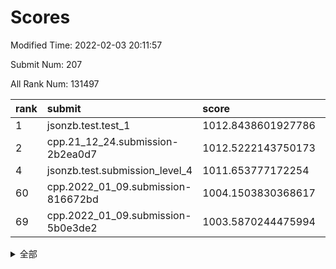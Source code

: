 # Scores

Modified Time: 2022-02-03 20:11:57

Submit Num: 207

All Rank Num: 131497

| rank |               submit               |       score        |       sigma        | pk_num |
| :--- | :--------------------------------- | :----------------- | :----------------- | :----- |
| 1    | jsonzb.test.test_1                 | 1012.8438601927786 | 0.8184176456203522 | 2536   |
| 2    | cpp.21_12_24.submission-2b2ea0d7   | 1012.5222143750173 | 0.8480887753055054 | 2542   |
| 4    | jsonzb.test.submission_level_4     | 1011.653777172254  | 0.7777026967320284 | 2540   |
| 60   | cpp.2022_01_09.submission-816672bd | 1004.1503830368617 | 0.7199031329032446 | 2536   |
| 69   | cpp.2022_01_09.submission-5b0e3de2 | 1003.5870244475994 | 0.698502962538114  | 2549   |


<details>
<summary>全部</summary>

| rank |                 submit                 |       score        |       sigma        | pk_num |
| :--- | :------------------------------------- | :----------------- | :----------------- | :----- |
| 1    | jsonzb.test.test_1                     | 1012.8438601927786 | 0.8184176456203522 | 2536   |
| 2    | cpp.21_12_24.submission-2b2ea0d7       | 1012.5222143750173 | 0.8480887753055054 | 2542   |
| 3    | gobigger.level_3.submission_level_3_18 | 1012.2050338038642 | 0.7867824183059202 | 2544   |
| 4    | jsonzb.test.submission_level_4         | 1011.653777172254  | 0.7777026967320284 | 2540   |
| 5    | gobigger.level_3.submission_level_3_3  | 1011.5738618840873 | 0.7937704414149314 | 2541   |
| 6    | gobigger.level_3.submission_level_3_26 | 1011.4718997940435 | 0.7874460958881796 | 2543   |
| 7    | gobigger.level_3.submission_level_3_13 | 1011.3959421863113 | 0.7795437545771019 | 2538   |
| 8    | gobigger.level_3.submission_level_3_9  | 1011.1843169563805 | 0.7841157672039348 | 2542   |
| 9    | gobigger.level_3.submission_level_3_14 | 1011.1796940226149 | 0.7874354261203799 | 2542   |
| 10   | gobigger.level_3.submission_level_3_34 | 1010.9700240079096 | 0.771202051133068  | 2543   |
| 11   | gobigger.level_3.submission_level_3_21 | 1010.911690754872  | 0.7680748696409169 | 2540   |
| 12   | gobigger.level_3.submission_level_3_25 | 1010.8969923002828 | 0.7765936359322758 | 2539   |
| 13   | gobigger.level_3.submission_level_3_32 | 1010.8619793486919 | 0.7772457743885804 | 2540   |
| 14   | gobigger.level_3.submission_level_3_49 | 1010.8463282215416 | 0.8062988762240881 | 2538   |
| 15   | gobigger.level_3.submission_level_3_38 | 1010.70635710868   | 0.7420993951853803 | 2543   |
| 16   | gobigger.level_3.submission_level_3_35 | 1010.6664228793194 | 0.7810088180698938 | 2546   |
| 17   | gobigger.level_3.submission_level_3_20 | 1010.5856532656423 | 0.7629179249100212 | 2535   |
| 18   | gobigger.level_3.submission_level_3_15 | 1010.5725369462308 | 0.7522036676802474 | 2541   |
| 19   | gobigger.level_3.submission_level_3_48 | 1010.5681735585287 | 0.77563404431393   | 2540   |
| 20   | gobigger.level_3.submission_level_3_4  | 1010.501034167817  | 0.7690175560774031 | 2542   |
| 21   | gobigger.level_3.submission_level_3_30 | 1010.4894964811004 | 0.7641221047213617 | 2535   |
| 22   | gobigger.level_3.submission_level_3_16 | 1010.4859253222502 | 0.7684608449465633 | 2542   |
| 23   | gobigger.level_3.submission_level_3_40 | 1010.4753057963126 | 0.7848928596041758 | 2537   |
| 24   | gobigger.level_3.submission_level_3_6  | 1010.470262828666  | 0.7561050428867397 | 2543   |
| 25   | gobigger.level_3.submission_level_3_37 | 1010.4206313726617 | 0.7468464942353729 | 2541   |
| 26   | gobigger.level_3.submission_level_3_10 | 1010.3846784915776 | 0.7575417755288281 | 2541   |
| 27   | gobigger.level_3.submission_level_3_46 | 1010.3008931229581 | 0.7640822947663822 | 2542   |
| 28   | gobigger.level_3.submission_level_3_44 | 1010.187111406686  | 0.7490243362540384 | 2542   |
| 29   | gobigger.level_3.submission_level_3_28 | 1010.0502238884119 | 0.7384068741105462 | 2542   |
| 30   | gobigger.level_3.submission_level_3_31 | 1010.0083996475311 | 0.7636585825362634 | 2538   |
| 31   | gobigger.level_3.submission_level_3_5  | 1009.970462258443  | 0.7662142793841193 | 2547   |
| 32   | gobigger.level_3.submission_level_3_0  | 1009.906597291509  | 0.7739830029855272 | 2539   |
| 33   | gobigger.level_3.submission_level_3_36 | 1009.8255128140466 | 0.7591942246793099 | 2539   |
| 34   | gobigger.level_3.submission_level_3_29 | 1009.8072361909358 | 0.7570164835785023 | 2535   |
| 35   | gobigger.level_3.submission_level_3_19 | 1009.7888615595072 | 0.7622218940687464 | 2546   |
| 36   | gobigger.level_3.submission_level_3_41 | 1009.7835626926008 | 0.7448777287810971 | 2535   |
| 37   | gobigger.level_3.submission_level_3_23 | 1009.7498499212129 | 0.749393972451876  | 2541   |
| 38   | gobigger.level_3.submission_level_3_22 | 1009.6762081091083 | 0.7611612303553322 | 2542   |
| 39   | gobigger.level_3.submission_level_3_24 | 1009.5864114958588 | 0.7748858343068789 | 2537   |
| 40   | gobigger.level_3.submission_level_3_17 | 1009.5843925172574 | 0.7635703512165752 | 2543   |
| 41   | gobigger.level_3.submission_level_3_33 | 1009.5095736742181 | 0.7607693490704357 | 2544   |
| 42   | gobigger.level_3.submission_level_3_7  | 1009.5026997516694 | 0.7736607809486491 | 2544   |
| 43   | gobigger.level_3.submission_level_3_27 | 1009.4192572152473 | 0.7562662584250813 | 2539   |
| 44   | gobigger.level_3.submission_level_3_47 | 1009.4176635273938 | 0.7541907732930028 | 2540   |
| 45   | gobigger.level_3.submission_level_3_2  | 1009.3038917388938 | 0.7330854352084978 | 2540   |
| 46   | gobigger.level_3.submission_level_3_8  | 1009.1173950173003 | 0.751494476486552  | 2543   |
| 47   | gobigger.level_3.submission_level_3_39 | 1009.1114802252646 | 0.7741473845231903 | 2542   |
| 48   | gobigger.level_3.submission_level_3_43 | 1009.0669167820068 | 0.753875415280744  | 2540   |
| 49   | gobigger.level_3.submission_level_3_12 | 1008.9989603152906 | 0.7522019030988557 | 2543   |
| 50   | gobigger.level_3.submission_level_3_42 | 1008.84891470416   | 0.745020632056332  | 2539   |
| 51   | gobigger.level_3.submission_level_3_11 | 1008.5299000262635 | 0.7634763400118155 | 2544   |
| 52   | gobigger.level_3.submission_level_3_1  | 1008.523488236414  | 0.7463260843142502 | 2539   |
| 53   | gobigger.level_3.submission_level_3_45 | 1007.6650853797992 | 0.7265743826680293 | 2546   |
| 54   | gobigger.level_1.submission_level_1_32 | 1005.969748327192  | 0.7383092446275957 | 2538   |
| 55   | gobigger.level_1.submission_level_1_5  | 1004.5994379154781 | 0.7248626571646107 | 2543   |
| 56   | gobigger.level_1.submission_level_1_18 | 1004.4595094964021 | 0.7189865324373867 | 2541   |
| 57   | gobigger.level_1.submission_level_1_10 | 1004.3453766234568 | 0.7155557394219025 | 2542   |
| 58   | gobigger.level_1.submission_level_1_6  | 1004.2848372965399 | 0.732227638339737  | 2538   |
| 59   | gobigger.level_1.submission_level_1_33 | 1004.1660784723703 | 0.7079508252474788 | 2538   |
| 60   | cpp.2022_01_09.submission-816672bd     | 1004.1503830368617 | 0.7199031329032446 | 2536   |
| 61   | gobigger.level_1.submission_level_1_8  | 1004.0434875849427 | 0.7255762696793904 | 2545   |
| 62   | gobigger.level_1.submission_level_1_23 | 1004.0310921362524 | 0.7351719244910904 | 2537   |
| 63   | gobigger.level_1.submission_level_1_21 | 1003.8645105792202 | 0.7292201085199348 | 2532   |
| 64   | gobigger.level_1.submission_level_1_20 | 1003.8315993244586 | 0.734119122488886  | 2540   |
| 65   | gobigger.level_1.submission_level_1_4  | 1003.7161922583197 | 0.7137437091810989 | 2541   |
| 66   | gobigger.level_1.submission_level_1_30 | 1003.6688475738032 | 0.7196910521561799 | 2540   |
| 67   | gobigger.level_1.submission_level_1_48 | 1003.6380577509273 | 0.7201320707263044 | 2541   |
| 68   | gobigger.level_1.submission_level_1_43 | 1003.598223630206  | 0.7116408068599643 | 2541   |
| 69   | cpp.2022_01_09.submission-5b0e3de2     | 1003.5870244475994 | 0.698502962538114  | 2549   |
| 70   | gobigger.level_1.submission_level_1_35 | 1003.5477223360241 | 0.7153586462289796 | 2543   |
| 71   | gobigger.level_1.submission_level_1_31 | 1003.5222640109574 | 0.720623186454594  | 2542   |
| 72   | gobigger.level_1.submission_level_1_26 | 1003.4634254755159 | 0.7180985174324372 | 2541   |
| 73   | gobigger.level_1.submission_level_1_29 | 1003.4452249506116 | 0.7142586597714325 | 2542   |
| 74   | gobigger.level_1.submission_level_1_28 | 1003.435696035093  | 0.7186419700419067 | 2541   |
| 75   | gobigger.level_1.submission_level_1_12 | 1003.4196400443    | 0.714783119053009  | 2540   |
| 76   | gobigger.level_1.submission_level_1_7  | 1003.3775167909828 | 0.7073535110405228 | 2542   |
| 77   | gobigger.level_1.submission_level_1_9  | 1003.3158880818005 | 0.7144776018589682 | 2540   |
| 78   | gobigger.level_1.submission_level_1_13 | 1003.2353498724538 | 0.7137344338229438 | 2543   |
| 79   | gobigger.level_1.submission_level_1_15 | 1003.2068815089351 | 0.7291168415679937 | 2542   |
| 80   | gobigger.level_1.submission_level_1_41 | 1003.2044110020018 | 0.7190535205268586 | 2538   |
| 81   | gobigger.level_1.submission_level_1_49 | 1003.1683428056846 | 0.7238524722619658 | 2544   |
| 82   | gobigger.level_1.submission_level_1_14 | 1003.142675129349  | 0.7182380601611911 | 2541   |
| 83   | gobigger.level_1.submission_level_1_40 | 1003.1239849362213 | 0.7199432650362904 | 2539   |
| 84   | gobigger.level_1.submission_level_1_11 | 1003.1205686119961 | 0.7076522862741079 | 2539   |
| 85   | gobigger.level_1.submission_level_1_25 | 1003.1130716321412 | 0.701203971088873  | 2542   |
| 86   | gobigger.level_1.submission_level_1_38 | 1003.1120324298493 | 0.7178136479960843 | 2544   |
| 87   | gobigger.level_1.submission_level_1_19 | 1003.0816598292331 | 0.7127812090238433 | 2541   |
| 88   | gobigger.level_1.submission_level_1_45 | 1003.0511656974296 | 0.7189278254271803 | 2538   |
| 89   | gobigger.level_1.submission_level_1_37 | 1003.0087569490647 | 0.7129319209125226 | 2542   |
| 90   | gobigger.level_1.submission_level_1_24 | 1002.9968555326037 | 0.7130983273351552 | 2541   |
| 91   | gobigger.level_1.submission_level_1_27 | 1002.9827707450737 | 0.7156696337947367 | 2541   |
| 92   | gobigger.level_1.submission_level_1_34 | 1002.9729814656108 | 0.7193004282285723 | 2544   |
| 93   | gobigger.level_1.submission_level_1_1  | 1002.9254085360553 | 0.7103530598177225 | 2539   |
| 94   | gobigger.level_1.submission_level_1_16 | 1002.8765272900545 | 0.7150883339324987 | 2539   |
| 95   | gobigger.level_1.submission_level_1_22 | 1002.832998513765  | 0.7328666406849051 | 2539   |
| 96   | gobigger.level_1.submission_level_1_42 | 1002.8245088103787 | 0.7174243151297207 | 2542   |
| 97   | gobigger.level_1.submission_level_1_47 | 1002.7994611431125 | 0.725901054620083  | 2540   |
| 98   | gobigger.level_1.submission_level_1_2  | 1002.7693844778105 | 0.7131481857244337 | 2542   |
| 99   | gobigger.level_1.submission_level_1_36 | 1002.6826564113971 | 0.7123679124981415 | 2544   |
| 100  | gobigger.level_1.submission_level_1_17 | 1002.5024655622112 | 0.7243276362238191 | 2537   |
| 101  | gobigger.level_1.submission_level_1_0  | 1002.4678517116114 | 0.7151437938409935 | 2537   |
| 102  | gobigger.level_1.submission_level_1_39 | 1002.3320335468067 | 0.7174437495408197 | 2535   |
| 103  | gobigger.level_1.submission_level_1_44 | 1002.308843780095  | 0.7132005144216189 | 2543   |
| 104  | gobigger.level_1.submission_level_1_3  | 1002.272772744206  | 0.7096518595175416 | 2537   |
| 105  | gobigger.level_1.submission_level_1_46 | 1001.9299408003619 | 0.7239084753663049 | 2539   |
| 106  | gobigger.random.submission_random_7    | 997.1767476606221  | 0.7175876379662275 | 2538   |
| 107  | gobigger.random.submission_random_36   | 996.9359845506419  | 0.7048944100078475 | 2543   |
| 108  | gobigger.random.submission_random_6    | 996.8051260570114  | 0.7173592488063055 | 2539   |
| 109  | gobigger.random.submission_random_1    | 996.803557660817   | 0.7027623887062803 | 2543   |
| 110  | gobigger.random.submission_random_5    | 996.7050154612057  | 0.7045953609162718 | 2539   |
| 111  | gobigger.random.submission_random_37   | 996.5790208623849  | 0.7124882461923812 | 2546   |
| 112  | gobigger.random.submission_random_41   | 996.5324509676004  | 0.713995680480998  | 2542   |
| 113  | gobigger.random.submission_random_25   | 996.4441885819249  | 0.7108524523797389 | 2543   |
| 114  | gobigger.random.submission_random_12   | 996.4345079919527  | 0.6970088208171382 | 2538   |
| 115  | gobigger.random.submission_random_10   | 996.4180719719926  | 0.7051179682100336 | 2544   |
| 116  | gobigger.random.submission_random_18   | 996.3859932526525  | 0.7091537655236901 | 2538   |
| 117  | gobigger.random.submission_random_27   | 996.2983124323703  | 0.7029157355622958 | 2537   |
| 118  | gobigger.random.submission_random_14   | 996.1900071869444  | 0.7020232276192491 | 2539   |
| 119  | gobigger.random.submission_random_40   | 996.0714993264284  | 0.7083136301516668 | 2537   |
| 120  | gobigger.random.submission_random_29   | 996.0672154298126  | 0.7071598631700983 | 2543   |
| 121  | gobigger.random.submission_random_24   | 996.0657649336986  | 0.7141314031535392 | 2539   |
| 122  | gobigger.random.submission_random_2    | 996.0601328620321  | 0.7025911273442128 | 2540   |
| 123  | gobigger.random.submission_random_35   | 996.0480492554295  | 0.7120311123129215 | 2547   |
| 124  | gobigger.random.submission_random_33   | 996.0467645666711  | 0.7055108912971081 | 2547   |
| 125  | gobigger.random.submission_random_38   | 996.0373619541705  | 0.7025056366778829 | 2538   |
| 126  | gobigger.random.submission_random_16   | 996.0179368209357  | 0.7066848718955742 | 2544   |
| 127  | gobigger.random.submission_random_22   | 995.9331858717667  | 0.7108642215714811 | 2541   |
| 128  | gobigger.random.submission_random_30   | 995.8858620185349  | 0.7070965238797576 | 2537   |
| 129  | gobigger.random.submission_random_28   | 995.8643077718348  | 0.7222616701049799 | 2542   |
| 130  | gobigger.random.submission_random_48   | 995.7488586059212  | 0.7051033893333576 | 2538   |
| 131  | gobigger.random.submission_random_31   | 995.624732307897   | 0.7043654630736884 | 2538   |
| 132  | gobigger.random.submission_random_39   | 995.6070510067221  | 0.7242861811009587 | 2538   |
| 133  | gobigger.random.submission_random_46   | 995.5696278258476  | 0.7301527517196269 | 2540   |
| 134  | gobigger.random.submission_random_19   | 995.5606463513675  | 0.7028911964058637 | 2538   |
| 135  | gobigger.random.submission_random_47   | 995.5406993580215  | 0.7175494869638892 | 2541   |
| 136  | gobigger.random.submission_random_26   | 995.5347809234236  | 0.7096006606443759 | 2539   |
| 137  | gobigger.random.submission_random_45   | 995.5261244247126  | 0.7135300474260093 | 2542   |
| 138  | gobigger.random.submission_random_34   | 995.513615858058   | 0.7092665918307591 | 2550   |
| 139  | gobigger.random.submission_random_44   | 995.4473694563765  | 0.7064000855506376 | 2546   |
| 140  | gobigger.random.submission_random_32   | 995.4226575099867  | 0.7172943625087592 | 2540   |
| 141  | gobigger.random.submission_random_20   | 995.3366272298181  | 0.7080291432696382 | 2546   |
| 142  | gobigger.random.submission_random_11   | 995.3285557874227  | 0.7168494251298551 | 2541   |
| 143  | gobigger.random.submission_random_8    | 995.2997653415454  | 0.703821668867479  | 2539   |
| 144  | gobigger.random.submission_random_0    | 995.2760769670205  | 0.7233180600327797 | 2542   |
| 145  | gobigger.random.submission_random_42   | 995.244873374469   | 0.731495583152245  | 2544   |
| 146  | gobigger.random.submission_random_13   | 995.1950779411135  | 0.7067030956486409 | 2541   |
| 147  | gobigger.random.submission_random_43   | 995.1048931058592  | 0.7073420544675453 | 2546   |
| 148  | gobigger.random.submission_random_49   | 995.10114273211    | 0.7124561043118871 | 2541   |
| 149  | gobigger.random.submission_random_15   | 995.0578644860007  | 0.7188349843214772 | 2539   |
| 150  | gobigger.random.submission_random_3    | 995.0162372352412  | 0.7097796778021008 | 2541   |
| 151  | gobigger.random.submission_random_4    | 994.9677128543316  | 0.7110947253266366 | 2540   |
| 152  | gobigger.random.submission_random_17   | 994.7174133753439  | 0.7070639240834674 | 2540   |
| 153  | gobigger.random.submission_random_23   | 994.4944718515425  | 0.723905393949517  | 2546   |
| 154  | gobigger.random.submission_random_9    | 994.4921000516096  | 0.705007352358193  | 2541   |
| 155  | gobigger.random.submission_random_21   | 994.14969258042    | 0.7289519403019832 | 2531   |
| 156  | gobigger.level_2.submission_level_2_16 | 993.4250848056669  | 0.7291185978558816 | 2541   |
| 157  | gobigger.level_2.submission_level_2_30 | 993.3650440651173  | 0.7289822812787587 | 2542   |
| 158  | gobigger.level_2.submission_level_2_20 | 993.2785106915105  | 0.7254332331931178 | 2542   |
| 159  | gobigger.level_2.submission_level_2_33 | 993.0824494113347  | 0.7574589561877126 | 2542   |
| 160  | gobigger.level_2.submission_level_2_9  | 993.0556253603563  | 0.7288048008351181 | 2542   |
| 161  | gobigger.level_2.submission_level_2_17 | 992.9467318861897  | 0.73814571990877   | 2541   |
| 162  | gobigger.level_2.submission_level_2_6  | 992.8630175374528  | 0.7388653171985816 | 2539   |
| 163  | gobigger.level_2.submission_level_2_7  | 992.8189221551531  | 0.7421257851076317 | 2544   |
| 164  | gobigger.level_2.submission_level_2_47 | 992.8164264781298  | 0.74480610463214   | 2546   |
| 165  | gobigger.level_2.submission_level_2_27 | 992.8116833954851  | 0.7363703710036017 | 2543   |
| 166  | gobigger.level_2.submission_level_2_3  | 992.7963526450941  | 0.7340015056208496 | 2536   |
| 167  | gobigger.level_2.submission_level_2_40 | 992.7911922546457  | 0.7370014489473172 | 2548   |
| 168  | gobigger.level_2.submission_level_2_41 | 992.7481587709696  | 0.7303460978567615 | 2547   |
| 169  | gobigger.level_2.submission_level_2_15 | 992.6772398016589  | 0.7517762845878487 | 2536   |
| 170  | gobigger.level_2.submission_level_2_14 | 992.5847962764618  | 0.7553607447717373 | 2541   |
| 171  | gobigger.level_2.submission_level_2_0  | 992.4920089030556  | 0.7376418114650234 | 2541   |
| 172  | gobigger.level_2.submission_level_2_1  | 992.4868084224235  | 0.7368081154763667 | 2541   |
| 173  | gobigger.level_2.submission_level_2_24 | 992.4569052160069  | 0.7424057033438578 | 2534   |
| 174  | gobigger.level_2.submission_level_2_31 | 992.4472322744637  | 0.7389698712816988 | 2543   |
| 175  | gobigger.level_2.submission_level_2_46 | 992.3600489497758  | 0.7476825593083044 | 2544   |
| 176  | gobigger.level_2.submission_level_2_11 | 992.3314408732037  | 0.7332800697420329 | 2542   |
| 177  | gobigger.level_2.submission_level_2_13 | 992.2499853915313  | 0.7344694918294516 | 2542   |
| 178  | gobigger.level_2.submission_level_2_22 | 992.2125420525707  | 0.7648696648699363 | 2534   |
| 179  | gobigger.level_2.submission_level_2_28 | 992.1422963894652  | 0.7359439563147432 | 2544   |
| 180  | gobigger.level_2.submission_level_2_34 | 992.0311247244873  | 0.7387516430354972 | 2549   |
| 181  | gobigger.level_2.submission_level_2_10 | 992.0171417033081  | 0.7508946779793328 | 2540   |
| 182  | gobigger.level_2.submission_level_2_18 | 992.0071812070216  | 0.7586119941014571 | 2539   |
| 183  | gobigger.level_2.submission_level_2_42 | 991.9641161478341  | 0.7370625071140439 | 2545   |
| 184  | gobigger.level_2.submission_level_2_25 | 991.8810765306017  | 0.7414412540244226 | 2539   |
| 185  | gobigger.level_2.submission_level_2_8  | 991.8709062724472  | 0.7497002848670796 | 2538   |
| 186  | gobigger.level_2.submission_level_2_43 | 991.8474530896472  | 0.7302020681113096 | 2542   |
| 187  | gobigger.level_2.submission_level_2_4  | 991.784490666532   | 0.7399003602951751 | 2543   |
| 188  | gobigger.level_2.submission_level_2_29 | 991.734507086655   | 0.7348464087502456 | 2542   |
| 189  | gobigger.level_2.submission_level_2_36 | 991.7226671833953  | 0.7405813878332819 | 2542   |
| 190  | gobigger.level_2.submission_level_2_19 | 991.6691754359028  | 0.7477258972876254 | 2541   |
| 191  | gobigger.level_2.submission_level_2_2  | 991.6680176598668  | 0.7581631033709804 | 2540   |
| 192  | gobigger.level_2.submission_level_2_44 | 991.5968783257894  | 0.7589126054196523 | 2541   |
| 193  | gobigger.level_2.submission_level_2_48 | 991.5724171040844  | 0.7452154373387537 | 2540   |
| 194  | gobigger.level_2.submission_level_2_5  | 991.5672381606089  | 0.7332963783748468 | 2542   |
| 195  | gobigger.level_2.submission_level_2_39 | 991.5156091702302  | 0.7456494885190215 | 2538   |
| 196  | gobigger.level_2.submission_level_2_49 | 991.4454493186983  | 0.7486033097194645 | 2542   |
| 197  | gobigger.level_2.submission_level_2_35 | 991.4348762490366  | 0.7457804740129271 | 2541   |
| 198  | gobigger.level_2.submission_level_2_38 | 991.4250260725458  | 0.7554044231699222 | 2546   |
| 199  | gobigger.level_2.submission_level_2_12 | 991.2802438522402  | 0.7567743756881107 | 2542   |
| 200  | gobigger.level_2.submission_level_2_45 | 991.1463013007829  | 0.758455915295871  | 2546   |
| 201  | gobigger.level_2.submission_level_2_37 | 991.0181703027699  | 0.7541916073004372 | 2540   |
| 202  | gobigger.level_2.submission_level_2_23 | 990.7718323134889  | 0.7776383099480181 | 2542   |
| 203  | gobigger.level_2.submission_level_2_32 | 990.7585838317735  | 0.7490616780030259 | 2542   |
| 204  | gobigger.level_2.submission_level_2_26 | 990.3068996378572  | 0.7936123520508293 | 2543   |
| 205  | gobigger.level_2.submission_level_2_21 | 989.8282252396667  | 0.7537827317137942 | 2542   |
| 206  | gobigger.none.submission_none_0        | 977.1220485905368  | 1.4158167841390936 | 2544   |
| 207  | gobigger.none.submission_none_1        | 975.1837158968965  | 1.5422020086229633 | 2543   |

</details>